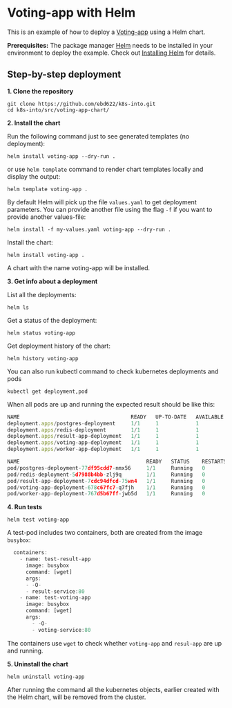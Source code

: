# Voting-app with Helm

This is an example of how to deploy a [Voting-app](https://github.com/ebd622/k8s-into/blob/master/session_4.md) using a Helm chart. 

**Prerequisites:** The package manager [Helm](https://helm.sh/) needs to be installed in your environment to deploy the example. Check out [Installing Helm](https://helm.sh/docs/intro/install/) for details.

## Step-by-step deployment

**1. Clone the repository**
```
git clone https://github.com/ebd622/k8s-into.git
cd k8s-into/src/voting-app-chart/
```

**2. Install the chart**

Run the following command just to see generated templates (no deployment):

```
helm install voting-app --dry-run .
```
or use `helm template` command to render chart templates locally and display the output:
```
helm template voting-app .
```

By default Helm will pick up the file `values.yaml` to get deployment parameters. You can provide another file using the flag `-f` if you want to provide another values-file:

```
helm install -f my-values.yaml voting-app --dry-run .
```

Install the chart:
```
helm install voting-app .
```
A chart with the name voting-app will be installed.
 

**3. Get info about a deployment**

List all the deployments:
```
helm ls
```
Get a status of the deployment:

```
helm status voting-app
```

Get deployment history of the chart:
```
helm history voting-app
```
You can also run kubectl command to check kubernetes deployments and pods

```
kubectl get deployment,pod
```
When all pods are up and running the expected result should be like this:


```javascript
NAME                                    READY   UP-TO-DATE   AVAILABLE   AGE
deployment.apps/postgres-deployment     1/1     1            1           5m58s
deployment.apps/redis-deployment        1/1     1            1           5m58s
deployment.apps/result-app-deployment   1/1     1            1           5m58s
deployment.apps/voting-app-deployment   1/1     1            1           5m58s
deployment.apps/worker-app-deployment   1/1     1            1           5m58s

NAME                                         READY   STATUS    RESTARTS   AGE
pod/postgres-deployment-77df95cdd7-nmx56     1/1     Running   0          5m58s
pod/redis-deployment-5d7988b4bb-zlj9q        1/1     Running   0          5m58s
pod/result-app-deployment-7cdc94dfcd-75wn4   1/1     Running   0          5m58s
pod/voting-app-deployment-678c67fc7-q7fjh    1/1     Running   0          5m58s
pod/worker-app-deployment-767d5b67ff-jwb5d   1/1     Running   0          5m58s
```


**4. Run tests**

```
helm test voting-app
```

A test-pod includes two containers, both are created from the image `busybox`:

```javascript
  containers:
    - name: test-result-app
      image: busybox
      command: [wget]
      args:
      - -O-
      - result-service:80
    - name: test-voting-app
      image: busybox
      command: [wget]
      args:
        - -O-
        - voting-service:80
```
The containers use `wget` to check whether `voting-app` and `resul-app` are up and running. 

**5. Uninstall the chart**
```
helm uninstall voting-app
```
After running the command all the kubernetes objects, earlier created with the Helm chart, will be removed from the cluster.
